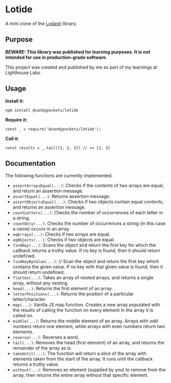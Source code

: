 # Lotide

A mini clone of the [Lodash](https://lodash.com) library.

## Purpose

**_BEWARE:_ This library was published for learning purposes. It is _not_ intended for use in production-grade software.**

This project was created and published by me as part of my learnings at Lighthouse Labs. 

## Usage

**Install it:**

`npm install @sandypockets/lotide`

**Require it:**

`const _ = require('@sandypockets/lotide');`

**Call it:**

`const results = _.tail([1, 2, 3]) // => [2, 3]`

## Documentation

The following functions are currently implemented:

* `assertArraysEqual(...)`: Checks if the contents of two arrays are equal, and return an assertion message.
* `assertEqual(...)`: Returns assertion message.
* `assertObjectsEqual(...)`: Checks if two objects contain equal contents, and returns an assertion message.
* `countLetters(...)`: Checks the number of occurrences of each letter in a string.
* `countOnly(...)`: Checks the number of occurrences a string (in this case a name) occurs in an array.
* `eqArrays(...)`: Checks if two arrays are equal.
* `eqObjects(...)`: Checks if two objects are equal. 
* `findKey(...)`: Scans the object and return the first key for which the callback returns a truthy value. If no key is found, then it should return undefined.
* `findKeyByValue(...)`: // Scan the object and return the first key which contains the given value. If no key with that given value is found, then it should return undefined.
* `flatten(...)`: Takes an array of nested arrays, and returns a single array, without any nesting.
* `head(...)`: Returns the first element of an array.
* `letterPositions(...)`: Returns the position of a particular letter/character.
* `map(...)`: Vanilla JS map function. Creates a new array populated with the results of calling the function on every element in the array it is called on. 
* `middle(...)`: Returns the middle element of an array. Arrays with odd numbers return one element, while arrays with even numbers return two elements. 
* `reverse(...)`: Reverses a word.
* `tail(...)`: Removes the head (first element) of an array, and returns the remainder of the array as is. 
* `takeUntil(...)`: The function will return a slice of the array with elements taken from the start of the array. It runs until the callback returns a truthy value.
* `without(...)`: Removes an element (supplied by you) to remove from the array, then returns the entire array without that specific element. 
